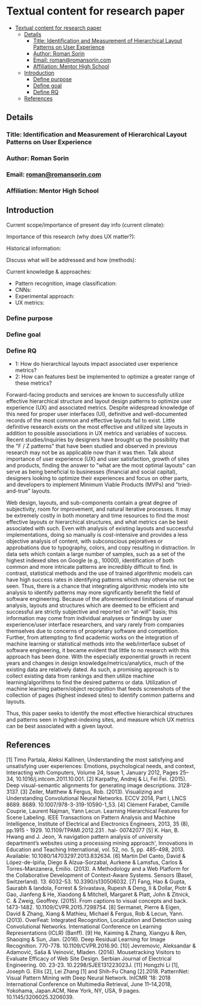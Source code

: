 # Textual content for research paper

- [Textual content for research paper](#textual-content-for-research-paper)
  - [Details](#details)
    - [Title: Identification and Measurement of Hierarchical Layout Patterns on User Experience](#title-identification-and-measurement-of-hierarchical-layout-patterns-on-user-experience)
    - [Author: Roman Sorin](#author-roman-sorin)
    - [Email: roman@romansorin.com](#email-romanromansorincom)
    - [Affiliation: Mentor High School](#affiliation-mentor-high-school)
  - [Introduction](#introduction)
    - [Define purpose](#define-purpose)
    - [Define goal](#define-goal)
    - [Define RQ](#define-rq)
  - [References](#references)

## Details

### Title: Identification and Measurement of Hierarchical Layout Patterns on User Experience

### Author: Roman Sorin

### Email: roman@romansorin.com

### Affiliation: Mentor High School

## Introduction

Current scope/importance of present day info (current climate):

Importance of this research (why does UX matter?):

Historical information:

Discuss what will be addressed and how (methods):

Current knowledge & approaches:

- Pattern recognition, image classification:
- CNNs:
- Experimental approach:
- UX metrics:

### Define purpose

### Define goal

### Define RQ

- 1: How do hierarchical layouts impact associated user experience metrics?
- 2: How can features best be implemented to optimize a greater range of these metrics?

Forward-facing products and services are known to successfully utilize effective hierarchical structure and layout design patterns to optimize user experience (UX) and associated metrics. Despite widespread knowledge of this need for proper user interfaces (UI), definitive and well-documented records of the most common and effective layouts fail to exist. Little definitive research exists on the most effective and utilized site layouts in addition to possible associations in UX metrics and variables of success. Recent studies/inquiries by designers have brought up the possibility that the "F / Z patterns" that have been studied and observed in previous research may not be as applicable now than it was then. Talk about importance of user experience (UX) and user satisfaction, growth of sites and products, finding the answer to "what are the most optimal layouts" can serve as being beneficial to businesses (financial and social capital), designers looking to optimize their experiences and focus on other parts, and developers to implement Minimum Viable Products (MVPs) and "tried-and-true" layouts.

Web design, layouts, and sub-components contain a great degree of subjectivity, room for improvement, and natural iterative processes. It may be extremely costly in both monetary and time resources to find the most effective layouts or hierarchical structures, and what metrics can be best associated with such. Even with analysis of existing layouts and successful implementations, doing so manually is cost-intensive and provides a less objective analysis of content, with subconscious pejoratives or approbations due to typography, colors, and copy resulting in distraction. In data sets which contain a large number of samples, such as a set of the highest indexed sites on Google (e.g., 10000), identification of both common and more intricate patterns are incredibly difficult to find. In contrast, statistical methods and the use of trained algorithmic models can have high success rates in identifying patterns which may otherwise not be seen. Thus, there is a chance that integrating algorithmic models into site analysis to identify patterns may more significantly benefit the field of software engineering. Because of the aforementioned limitations of manual analysis, layouts and structures which are deemed to be efficient and successful are strictly subjective and reported on "at-will" basis; this information may come from individual analyses or findings by user experience/user interface researchers, and vary rarely from companies themselves due to concerns of proprietary software and competition. Further, from attempting to find academic works on the integration of machine learning or statistical methods into the web/interface subset of software engineering, it became evident that little to no research with this approach has been done. With the especially exponential growth in recent years and changes in design knowledge/metrics/analytics, much of the existing data are relatively dated. As such, a promising approach is to collect existing data from rankings and then utilize machine learning/algorithms to find the desired patterns or data. Utilization of machine learning pattern/object recognition that feeds screenshots of the collection of pages (highest indexed sites) to identify common patterns and layouts.

Thus, this paper seeks to identify the most effective hierarchical structures and patterns seen in highest-indexing sites, and measure which UX metrics can be best associated with a given layout.

## References

[1] Timo Partala, Aleksi Kallinen, Understanding the most satisfying and unsatisfying user experiences: Emotions, psychological needs, and context, Interacting with Computers, Volume 24, Issue 1, January 2012, Pages 25–34, 10.1016/j.intcom.2011.10.001.
[2] Karpathy, Andrej & Li, Fei Fei. (2015). Deep visual-semantic alignments for generating image descriptions. 3128-3137.
[3] Zeiler, Matthew & Fergus, Rob. (2013). Visualizing and Understanding Convolutional Neural Networks. ECCV 2014, Part I, LNCS 8689. 8689. 10.1007/978-3-319-10590-1_53.
[4] Clément Farabet, Camille Couprie, Laurent Najman, Yann Lecun. Learning Hierarchical Features for Scene Labeling. IEEE Transactions on Pattern Analysis and Machine Intelligence, Institute of Electrical and Electronics Engineers, 2013, 35 (8), pp.1915 - 1929. 10.1109/TPAMI.2012.231 . hal- 00742077
[5] K. Han, B. Hwang and J. Jeon, 'A navigation pattern analysis of university department’s websites using a processing mining approach', Innovations in Education and Teaching International, vol. 52, no. 5, pp. 485-498, 2013. Available: 10.1080/14703297.2013.832634.
[6] Martín Del Canto, David & López-de-Ipiña, Diego & Alzua-Sorzabal, Aurkene & Lamsfus, Carlos & Torres-Manzanera, Emilio. (2013). A Methodology and a Web Platform for the Collaborative Development of Context-Aware Systems. Sensors (Basel, Switzerland). 13. 6032-53. 10.3390/s130506032.
[7] Fang, Hao & Gupta, Saurabh & Iandola, Forrest & Srivastava, Rupesh & Deng, li & Dollar, Piotr & Gao, Jianfeng & He, Xiaodong & Mitchell, Margaret & Platt, John & Zitnick, C. & Zweig, Geoffrey. (2015). From captions to visual concepts and back. 1473-1482. 10.1109/CVPR.2015.7298754.
[8] Sermanet, Pierre & Eigen, David & Zhang, Xiang & Mathieu, Michael & Fergus, Rob & Lecun, Yann. (2013). OverFeat: Integrated Recognition, Localization and Detection using Convolutional Networks. International Conference on Learning Representations (ICLR) (Banff).
[9] He, Kaiming & Zhang, Xiangyu & Ren, Shaoqing & Sun, Jian. (2016). Deep Residual Learning for Image Recognition. 770-778. 10.1109/CVPR.2016.90.
[10] Jevremovic, Aleksandar & Adamović, Saša & Veinović, Mladen. (2014). Mousetracking Visitors to Evaluate Efficacy of Web Site Design. Serbian Journal of Electrical Engineering. 00. 23-23. 10.2298/SJEE131223023J.
[11] Hongzhi Li [1], Joseph G. Ellis [2], Lei Zhang [1] and Shih-Fu Chang [2].2018. PatternNet: Visual Pattern Mining with Deep Neural Network. InICMR ’18: 2018 International Conference on Multimedia Retrieval, June 11–14,2018, Yokohama, Japan.ACM, New York, NY, USA, 9 pages. 10.1145/3206025.3206039.
